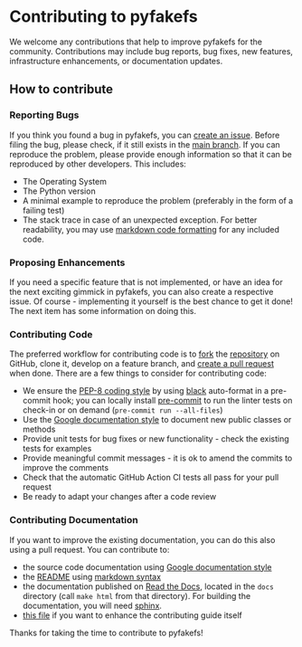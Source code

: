 
# Contributing to pyfakefs

We welcome any contributions that help to improve pyfakefs for the community.
Contributions may include bug reports, bug fixes, new features, infrastructure enhancements, or
documentation updates.

## How to contribute

### Reporting Bugs

If you think you found a bug in pyfakefs, you can [create an issue](https://help.github.com/articles/creating-an-issue/).
Before filing the bug, please check, if it still exists in the [main branch](https://github.com/pytest-dev/pyfakefs).
If you can reproduce the problem, please provide enough information so that it can be reproduced by other developers.
This includes:
  * The Operating System
  * The Python version
  * A minimal example to reproduce the problem (preferably in the form of a failing test)
  * The stack trace in case of an unexpected exception.
For better readability, you may use [markdown code formatting](https://help.github.com/articles/creating-and-highlighting-code-blocks/) for any included code.

### Proposing Enhancements

If you need a specific feature that is not implemented, or have an idea for the next
exciting gimmick in pyfakefs, you can also create a respective issue.
Of course - implementing it yourself is the best chance to get it done!
The next item has some information on doing this.

### Contributing Code

The preferred workflow for contributing code is to
[fork](https://help.github.com/articles/fork-a-repo/) the [repository](https://github.com/pytest-dev/pyfakefs) on GitHub, clone it,
develop on a feature branch, and [create a pull request](https://help.github.com/articles/creating-a-pull-request-from-a-fork) when done.
There are a few things to consider for contributing code:
  * We ensure the [PEP-8 coding style](https://www.python.org/dev/peps/pep-0008/)
    by using [black](https://pypi.org/project/black/) auto-format in a
    pre-commit hook; you can locally install
    [pre-commit](https://pypi.org/project/pre-commit/) to run the linter
    tests on check-in or on demand (`pre-commit run --all-files`)
  * Use the [Google documentation style](https://google.github.io/styleguide/pyguide.html) to document new public classes or methods
  * Provide unit tests for bug fixes or new functionality - check the existing tests for examples
  * Provide meaningful commit messages - it is ok to amend the commits to improve the comments
  * Check that the automatic GitHub Action CI tests all pass for your pull request
  * Be ready to adapt your changes after a code review

### Contributing Documentation

If you want to improve the existing documentation, you can do this also using a pull request.
You can contribute to:
  * the source code documentation using [Google documentation style](https://google.github.io/styleguide/pyguide.html)
  * the [README](https://github.com/pytest-dev/pyfakefs/blob/main/README.md) using [markdown syntax](https://help.github.com/articles/basic-writing-and-formatting-syntax/)
  * the documentation published on [Read the Docs](https://pytest-pyfakefs.readthedocs.io/en/latest/),
    located in the `docs` directory (call `make html` from that directory).
    For building the documentation, you will need [sphinx](http://sphinx.pocoo.org/).
  * [this file](https://github.com/pytest-dev/pyfakefs/blob/main/CONTRIBUTING.md)
  if you want to enhance the contributing guide itself

Thanks for taking the time to contribute to pyfakefs!
